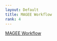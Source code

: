 ```yaml
---
layout: Default
title: MAGEE Workflow
rank: 4
---
```

[MAGEE Workflow](https://github.com/large-scale-gxe-methods/magee-workflow) 

